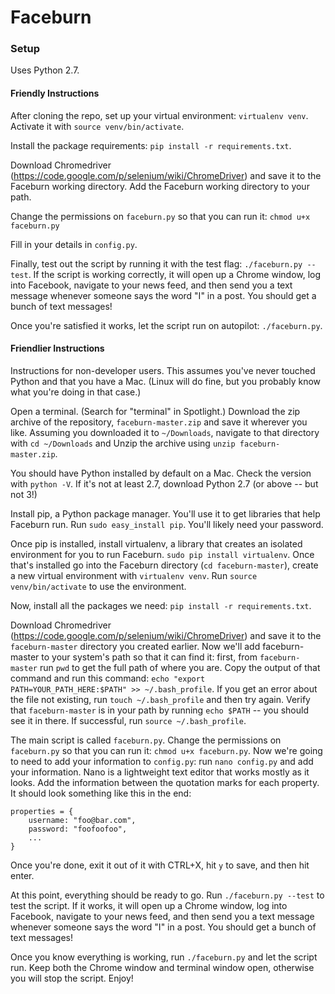 Faceburn
========

### Setup

Uses Python 2.7.

#### Friendly Instructions

After cloning the repo, set up your virtual environment: `virtualenv venv`. Activate it with `source venv/bin/activate`.

Install the package requirements: `pip install -r requirements.txt`.

Download Chromedriver (https://code.google.com/p/selenium/wiki/ChromeDriver) and save it to the Faceburn working directory. Add the Faceburn working directory to your path.

Change the permissions on `faceburn.py` so that you can run it: `chmod u+x faceburn.py`

Fill in your details in `config.py`.

Finally, test out the script by running it with the test flag: `./faceburn.py --test`. If the script is working correctly, it will open up a Chrome window, log into Facebook, navigate to your news feed, and then send you a text message whenever someone says the word "I" in a post. You should get a bunch of text messages!

Once you're satisfied it works, let the script run on autopilot: `./faceburn.py`. 

#### Friendlier Instructions

Instructions for non-developer users. This assumes you've never touched Python and that you have a Mac. (Linux will do fine, but you probably know what you're doing in that case.)

Open a terminal. (Search for "terminal" in Spotlight.) Download the zip archive of the repository, `faceburn-master.zip` and save it wherever you like. Assuming you downloaded it to `~/Downloads`, navigate to that directory with `cd ~/Downloads` and Unzip the archive using `unzip faceburn-master.zip`.

You should have Python installed by default on a Mac. Check the version with `python -V`. If it's not at least 2.7, download Python 2.7 (or above -- but not 3!)

Install pip, a Python package manager. You'll use it to get libraries that help Faceburn run. Run `sudo easy_install pip`. You'll likely need your password.

Once pip is installed, install virtualenv, a library that creates an isolated environment for you to run Faceburn. `sudo pip install virtualenv`. Once that's installed go into the Faceburn directory (`cd faceburn-master`), create a new virtual environment with `virtualenv venv`. Run `source venv/bin/activate` to use the environment.

Now, install all the packages we need: `pip install -r requirements.txt`.

Download Chromedriver (https://code.google.com/p/selenium/wiki/ChromeDriver) and save it to the `faceburn-master` directory you created earlier. Now we'll add faceburn-master to your system's path so that it can find it: first, from `faceburn-master` run `pwd` to get the full path of where you are. Copy the output of that command and run this command: `echo "export PATH=YOUR_PATH_HERE:$PATH" >> ~/.bash_profile`. If you get an error about the file not existing, run `touch ~/.bash_profile` and then try again. Verify that `faceburn-master` is in your path by running `echo $PATH` -- you should see it in there. If successful, run `source ~/.bash_profile`.

The main script is called `faceburn.py`. Change the permissions on `faceburn.py` so that you can run it: `chmod u+x faceburn.py`. Now we're going to need to add your information to `config.py`: run `nano config.py` and add your information. Nano is a lightweight text editor that works mostly as it looks. Add the information between the quotation marks for each property. It should look something like this in the end:

```
properties = {
	username: "foo@bar.com",
	password: "foofoofoo",
	...
}
```
Once you're done, exit it out of it with CTRL+X, hit `y` to save, and then hit enter.

At this point, everything should be ready to go. Run `./faceburn.py --test` to test the script. If it works, it will open up a Chrome window, log into Facebook, navigate to your news feed, and then send you a text message whenever someone says the word "I" in a post. You should get a bunch of text messages!

Once you know everything is working, run `./faceburn.py` and let the script run. Keep both the Chrome window and terminal window open, otherwise you will stop the script. Enjoy!